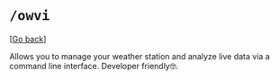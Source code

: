# `/owvi`

[[Go back](../README.md)]

Allows you to manage your weather station and analyze live data via a command line interface. Developer friendly🤓.
